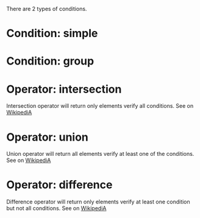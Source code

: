 There are 2 types of conditions.

# Condition: simple

# Condition: group

# Operator: intersection

Intersection operator will return only elements verify all conditions.
See on [WikipediA](http://en.wikipedia.org/wiki/Set_(mathematics)#Intersections)

# Operator: union

Union operator will return all elements verify at least one of the conditions.
See on [WikipediA](http://en.wikipedia.org/wiki/Set_(mathematics)#Unions)

# Operator: difference

Difference operator will return only elements verify at least one condition 
but not all conditions.
See on [WikipediA](http://en.wikipedia.org/wiki/Symmetric_difference)

